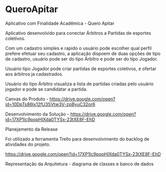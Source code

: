 # QueroApitar
Aplicativo com Finalidade Acadêmica - Quero Apitar

Aplicativo desenvolvido para conectar Árbitros a Partidas de esportes coletivos.

Com um cadastro simples e rapido o usuário pode escolher qual perfil prefere efetuar seu cadastro, a aplicação dispoem de duas opções de 
tipo de cadastro, usuário pode ser do tipo Árbitro e pode ser do tipo Jogador.

Usuário tipo Jogador pode criar partidas de esportes coletivos, e ofertar aos árbitros ja cadastrados.

Usuário do tipo Árbitro visualiza a lista de partidas criadas pelo usuário jogador e pode se candidatar a partida.

Canvas do Produto  - 
https://drive.google.com/open?id=10DpTs86lx12fU35Vtw3V-zpByuC32or6

Desenvolvimento da Solução - 
https://drive.google.com/open?id=17XP1Ic9popHIXda0TYSx-23tXE8F-EhD

Planejamento da Release

Foi utilizado a ferramenta Trello para desenvolvimento do backlog de atividades do projeto.

https://drive.google.com/open?id=17XP1Ic9popHIXda0TYSx-23tXE8F-EhD

Representação da Arquitetura - diagrama de classes e banco de dados








